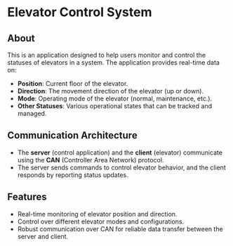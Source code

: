 # Elevator Control System

## About
This is an application designed to help users monitor and control the statuses of elevators in a system. The application provides real-time data on:

- **Position**: Current floor of the elevator.
- **Direction**: The movement direction of the elevator (up or down).
- **Mode**: Operating mode of the elevator (normal, maintenance, etc.).
- **Other Statuses**: Various operational states that can be tracked and managed.

## Communication Architecture

- The **server** (control application) and the **client** (elevator) communicate using the **CAN** (Controller Area Network) protocol.
- The server sends commands to control elevator behavior, and the client responds by reporting status updates.

## Features

- Real-time monitoring of elevator position and direction.
- Control over different elevator modes and configurations.
- Robust communication over CAN for reliable data transfer between the server and client.
